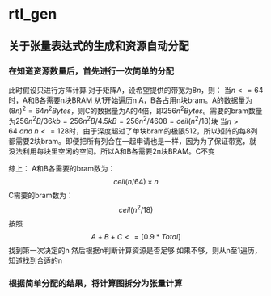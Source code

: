 # rtl_gen

## 关于张量表达式的生成和资源自动分配

### 在知道资源数量后，首先进行一次简单的分配
此时假设只进行方阵计算
对于矩阵A，设希望提供的带宽为$8n$，则：
当$n<=64$时，A和B各需要n块BRAM
从1开始遍历n
A，B各占用n块bram。A的数据量为$(8n)^2=64n^2Bytes$，则C的数据量为A的4倍，即$256n^2Bytes$。需要的bram数量为$256n^2B/36kb=256n^2B/4.5kB=256n^2/4608=ceil(n^2/18)$块
当$n>64\ and\ n<=128$时，由于深度超过了单块bram的极限512，所以矩阵的每8列都需要2块bram。即便把所有列合在一起申请也是一样，因为为了保证带宽，就没法利用每块里空闲的空间。所以A和B各需要2n块BRAM。C不变

综上：
A和B各需要的bram数为：
$$ceil(n/64)\times n$$
C需要的bram数为：
$$ceil(n^2/18)$$
按照
$$A+B+C<=[0.9*Total]$$
找到第一次决定的n
然后根据n判断计算资源是否足够
如果不够，则从n至1遍历，知道找到合适的n

### 根据简单分配的结果，将计算图拆分为张量计算
